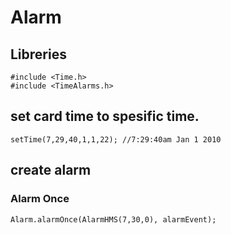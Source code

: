 
# Alarm

## Libreries

```
#include <Time.h>
#include <TimeAlarms.h>
```

## set card time to spesific time.

```
setTime(7,29,40,1,1,22); //7:29:40am Jan 1 2010 
```

## create alarm

### Alarm Once

```
Alarm.alarmOnce(AlarmHMS(7,30,0), alarmEvent);
```
